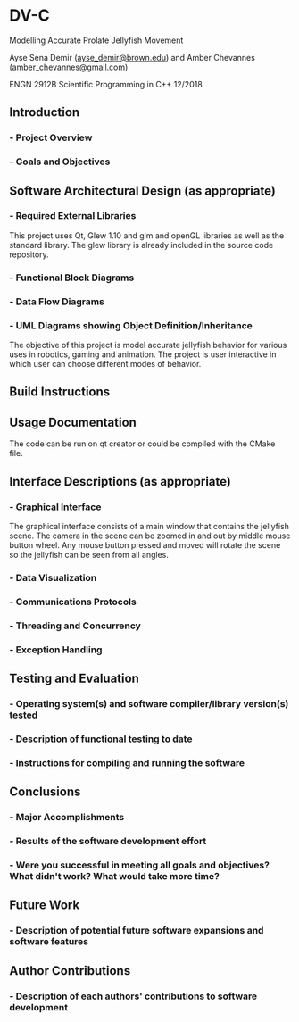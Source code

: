 # DV-C
Modelling Accurate Prolate Jellyfish Movement

Ayse Sena Demir (ayse_demir@brown.edu) and Amber Chevannes (amber_chevannes@gmail.com)

ENGN 2912B Scientific Programming in C++ 12/2018

## Introduction
### - Project Overview
### - Goals and Objectives


## Software Architectural Design (as appropriate)
### - Required External Libraries
This project uses Qt, Glew 1.10 and glm and openGL libraries as well as the standard library. The glew library is already included in the source code repository.
### - Functional Block Diagrams
### - Data Flow Diagrams
### - UML Diagrams showing Object Definition/Inheritance
The objective of this project is model accurate jellyfish behavior for various uses in robotics, gaming and animation. The project is user interactive in which user can choose different modes of behavior.
## Build Instructions

## Usage Documentation
The code can be run on qt creator or could be compiled with the CMake file.

## Interface Descriptions (as appropriate)
### - Graphical Interface
The graphical interface consists of a main window that contains the jellyfish scene. The camera in the scene can be zoomed in and out by middle mouse button wheel. Any mouse button pressed and moved will rotate the scene so the jellyfish can be seen from all angles.
### - Data Visualization
### - Communications Protocols
### - Threading and Concurrency
### - Exception Handling

## Testing and Evaluation

### - Operating system(s) and software compiler/library version(s) tested
### - Description of functional testing to date
### - Instructions for compiling and running the software

## Conclusions
### - Major Accomplishments
### - Results of the software development effort
### - Were you successful in meeting all goals and objectives?  What didn't work?  What would take more time?

## Future Work
### - Description of potential future software expansions and software features

## Author Contributions
### - Description of each authors' contributions to software development
